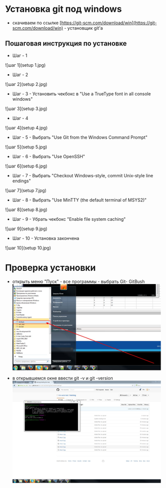 # Установка git под windows

- скачиваем по  ссылке [https://git-scm.com/download/win](https://git-scm.com/download/win) - установщик git'a

## Пошаговая инструкция по установке

- Шаг - 1

![шаг 1](setup 1.jpg)

- Шаг - 2

![шаг 2](setup 2.jpg)

- Шаг - 3 - Установить чекбокс в "Use a TrueType font in all console windows"

![шаг 3](setup 3.jpg)

- Шаг - 4 

![шаг 4](setup 4.jpg)

- Шаг - 5  - Выбрать "Use Git from the Windows Command Prompt"

![шаг 5](setup 5.jpg)

- Шаг - 6 - Выбрать "Use OpenSSH"

![шаг 6](setup 6.jpg)

- Шаг - 7 - Выбрать "Checkout Windows-style, commit Unix-style line endings"

![шаг 7](setup 7.jpg)

- Шаг - 8 - Выбрать "Use MinTTY (the default terminal of MSYS2)"

![шаг 8](setup 8.jpg)

- Шаг - 9 - Убрать чекбокс  "Enable file system caching"

![шаг 9](setup 9.jpg)

- Шаг - 10 - Установка закончена

![шаг 10](setup 10.jpg)

# Проверка установки

- открыть меню "Пуск" - все программы - выбрать Git- GitBush
![ 	inspection_git](inspection_git.jpg)

- в открывшемся окне ввести git -v и git -version 
![ 	inspection_git_2](inspection_git_2.jpg)
